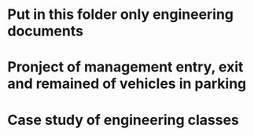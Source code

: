 # Put in this folder only engineering documents
# Pronject of management entry, exit and remained of vehicles in parking
# Case study of engineering classes
